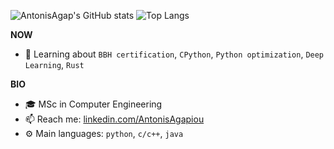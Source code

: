 ![AntonisAgap's GitHub stats](https://github-readme-stats-liart-zeta.vercel.app/api?username=AntonisAgap&show_icons=true&theme=radical)
![Top Langs](https://github-readme-stats-liart-zeta.vercel.app/api/top-langs/?username=AntonisAgap&layout=compact)

**NOW**
- 🌱 Learning about `BBH certification`, `CPython`, `Python optimization`, `Deep Learning`, `Rust`

**BIO**
- 🎓 MSc in Computer Engineering
- 📫 Reach me: [linkedin.com/AntonisAgapiou](https://www.linkedin.com/in/antonis-agapiou-7a6b9b145/)
- ⚙️ Main languages: `python`, `c/c++`, `java`
